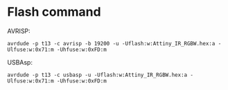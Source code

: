 # Flash command

AVRISP:
```
avrdude -p t13 -c avrisp -b 19200 -u -Uflash:w:Attiny_IR_RGBW.hex:a -Ulfuse:w:0x71:m -Uhfuse:w:0xFD:m
```

USBAsp:
```
avrdude -p t13 -c usbasp -u -Uflash:w:Attiny_IR_RGBW.hex:a -Ulfuse:w:0x71:m -Uhfuse:w:0xFD:m
```